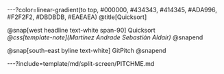 ---?color=linear-gradient(to top, #000000, #434343, #414345, #ADA996, #F2F2F2, #DBDBDB, #EAEAEA)
@title[Quicksort]

@snap[west headline text-white span-90]
Quicksort<br>*@css[template-note](Martínez Andrade Sebastián Aldair)*
@snapend

@snap[south-east byline  text-white]
GitPitch
@snapend

---?include=template/md/split-screen/PITCHME.md
